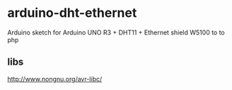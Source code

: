 # arduino-dht-ethernet
Arduino sketch for Arduino UNO R3 + DHT11 + Ethernet shield W5100 to to php


## libs
http://www.nongnu.org/avr-libc/
